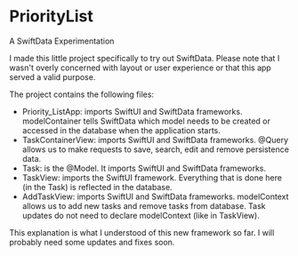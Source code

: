 # PriorityList
A SwiftData Experimentation

I made this little project specifically to try out SwiftData.
Please note that I wasn't overly concerned with layout or user experience or that this app served a valid purpose.

The project contains the following files:

- Priority_ListApp: imports SwiftUI and SwiftData frameworks. modelContainer tells SwiftData which model needs to be created or accessed in the database when the application starts.
- TaskContainerView: imports SwiftUI and SwiftData frameworks. @Query allows us to make requests to save, search, edit and remove persistence data.
- Task: is the @Model. It imports SwiftUI and SwiftData frameworks.
- TaskView: imports the SwiftUI framework. Everything that is done here (in the Task) is reflected in the database.
- AddTaskView: imports SwiftUI and SwiftData frameworks. modelContext allows us to add new tasks and remove tasks from database. Task updates do not need to declare modelContext (like in TaskView).

This explanation is what I understood of this new framework so far.
I will probably need some updates and fixes soon.
